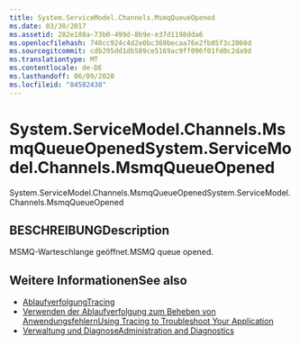 ```yaml
---
title: System.ServiceModel.Channels.MsmqQueueOpened
ms.date: 03/30/2017
ms.assetid: 282e108a-73b0-499d-8b9e-e37d1198dda6
ms.openlocfilehash: 740cc924c4d2e0bc369becaa76e2fb85f3c2060d
ms.sourcegitcommit: cdb295dd1db589ce5169ac9ff096f01fd0c2da9d
ms.translationtype: MT
ms.contentlocale: de-DE
ms.lasthandoff: 06/09/2020
ms.locfileid: "84582438"
---
```

# <a name="systemservicemodelchannelsmsmqqueueopened"></a><span data-ttu-id="993bf-102">System.ServiceModel.Channels.MsmqQueueOpened</span><span class="sxs-lookup"><span data-stu-id="993bf-102">System.ServiceModel.Channels.MsmqQueueOpened</span></span>
<span data-ttu-id="993bf-103">System.ServiceModel.Channels.MsmqQueueOpened</span><span class="sxs-lookup"><span data-stu-id="993bf-103">System.ServiceModel.Channels.MsmqQueueOpened</span></span>  
  
## <a name="description"></a><span data-ttu-id="993bf-104">BESCHREIBUNG</span><span class="sxs-lookup"><span data-stu-id="993bf-104">Description</span></span>  
 <span data-ttu-id="993bf-105">MSMQ-Warteschlange geöffnet.</span><span class="sxs-lookup"><span data-stu-id="993bf-105">MSMQ queue opened.</span></span>  
  
## <a name="see-also"></a><span data-ttu-id="993bf-106">Weitere Informationen</span><span class="sxs-lookup"><span data-stu-id="993bf-106">See also</span></span>

- [<span data-ttu-id="993bf-107">Ablaufverfolgung</span><span class="sxs-lookup"><span data-stu-id="993bf-107">Tracing</span></span>](index.md)
- [<span data-ttu-id="993bf-108">Verwenden der Ablaufverfolgung zum Beheben von Anwendungsfehlern</span><span class="sxs-lookup"><span data-stu-id="993bf-108">Using Tracing to Troubleshoot Your Application</span></span>](using-tracing-to-troubleshoot-your-application.md)
- [<span data-ttu-id="993bf-109">Verwaltung und Diagnose</span><span class="sxs-lookup"><span data-stu-id="993bf-109">Administration and Diagnostics</span></span>](../index.md)
